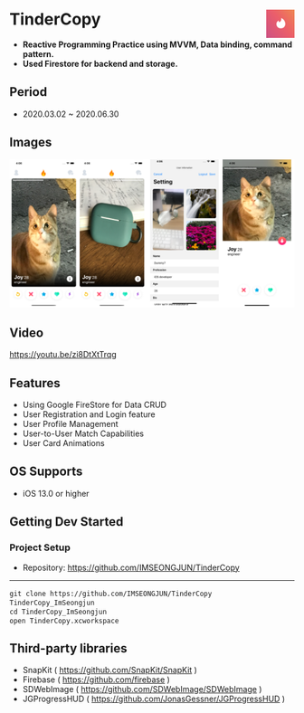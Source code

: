 # TinderCopy<img src = "https://github.com/IMSEONGJUN/TinderCopy/blob/master/TinderCopy/Assets.xcassets/AppIcon.appiconset/Icon-120.png?raw=true" width = 50 align = right>
- **Reactive Programming Practice using MVVM, Data binding, command pattern.**
- **Used Firestore for backend and storage.**

## Period
- 2020.03.02 ~ 2020.06.30
## Images
![Main](https://github.com/IMSEONGJUN/TinderCopy/blob/master/images/New%20Project%20(3).png)

## Video
https://youtu.be/zi8DtXtTrqg

## Features
- Using Google FireStore for Data CRUD
- User Registration and Login feature
- User Profile Management
- User-to-User Match Capabilities
- User Card Animations

## OS Supports

- iOS 13.0 or higher

## Getting Dev Started

### Project Setup

- Repository: https://github.com/IMSEONGJUN/TinderCopy
---
```
git clone https://github.com/IMSEONGJUN/TinderCopy TinderCopy_ImSeongjun
cd TinderCopy_ImSeongjun
open TinderCopy.xcworkspace
```
 
## Third-party libraries

- SnapKit ( https://github.com/SnapKit/SnapKit )
- Firebase ( https://github.com/firebase )
- SDWebImage ( https://github.com/SDWebImage/SDWebImage ) 
- JGProgressHUD ( https://github.com/JonasGessner/JGProgressHUD )





